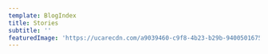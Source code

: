 ```yaml
---
template: BlogIndex
title: Stories
subtitle: ''
featuredImage: 'https://ucarecdn.com/a9039460-c9f8-4b23-b29b-9400501675c6/'
---
```

